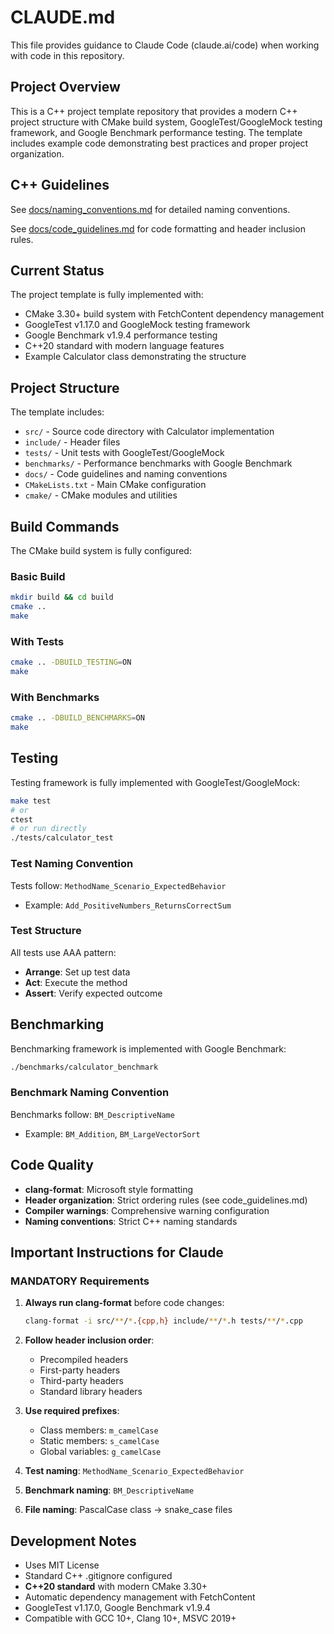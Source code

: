 # CLAUDE.md

This file provides guidance to Claude Code (claude.ai/code) when working with code in this repository.

## Project Overview
This is a C++ project template repository that provides a modern C++ project structure with CMake build system, GoogleTest/GoogleMock testing framework, and Google Benchmark performance testing. The template includes example code demonstrating best practices and proper project organization.

## C++ Guidelines

See [docs/naming_conventions.md](docs/naming_conventions.md) for detailed naming conventions.

See [docs/code_guidelines.md](docs/code_guidelines.md) for code formatting and header inclusion rules.

## Current Status
The project template is fully implemented with:
- CMake 3.30+ build system with FetchContent dependency management
- GoogleTest v1.17.0 and GoogleMock testing framework
- Google Benchmark v1.9.4 performance testing
- C++20 standard with modern language features
- Example Calculator class demonstrating the structure

## Project Structure
The template includes:
- `src/` - Source code directory with Calculator implementation
- `include/` - Header files
- `tests/` - Unit tests with GoogleTest/GoogleMock
- `benchmarks/` - Performance benchmarks with Google Benchmark
- `docs/` - Code guidelines and naming conventions
- `CMakeLists.txt` - Main CMake configuration
- `cmake/` - CMake modules and utilities

## Build Commands
The CMake build system is fully configured:

### Basic Build
```bash
mkdir build && cd build
cmake ..
make
```

### With Tests
```bash
cmake .. -DBUILD_TESTING=ON
make
```

### With Benchmarks
```bash
cmake .. -DBUILD_BENCHMARKS=ON
make
```

## Testing
Testing framework is fully implemented with GoogleTest/GoogleMock:

```bash
make test
# or
ctest
# or run directly
./tests/calculator_test
```

### Test Naming Convention
Tests follow: `MethodName_Scenario_ExpectedBehavior`
- Example: `Add_PositiveNumbers_ReturnsCorrectSum`

### Test Structure
All tests use AAA pattern:
- **Arrange**: Set up test data
- **Act**: Execute the method
- **Assert**: Verify expected outcome

## Benchmarking
Benchmarking framework is implemented with Google Benchmark:

```bash
./benchmarks/calculator_benchmark
```

### Benchmark Naming Convention
Benchmarks follow: `BM_DescriptiveName`
- Example: `BM_Addition`, `BM_LargeVectorSort`

## Code Quality
- **clang-format**: Microsoft style formatting
- **Header organization**: Strict ordering rules (see code_guidelines.md)
- **Compiler warnings**: Comprehensive warning configuration
- **Naming conventions**: Strict C++ naming standards

## Important Instructions for Claude

### MANDATORY Requirements
1. **Always run clang-format** before code changes:
   ```bash
   clang-format -i src/**/*.{cpp,h} include/**/*.h tests/**/*.cpp
   ```

2. **Follow header inclusion order**:
   - Precompiled headers
   - First-party headers  
   - Third-party headers
   - Standard library headers

3. **Use required prefixes**:
   - Class members: `m_camelCase`
   - Static members: `s_camelCase`
   - Global variables: `g_camelCase`

4. **Test naming**: `MethodName_Scenario_ExpectedBehavior`
5. **Benchmark naming**: `BM_DescriptiveName`
6. **File naming**: PascalCase class → snake_case files

## Development Notes
- Uses MIT License
- Standard C++ .gitignore configured
- **C++20 standard** with modern CMake 3.30+
- Automatic dependency management with FetchContent
- GoogleTest v1.17.0, Google Benchmark v1.9.4
- Compatible with GCC 10+, Clang 10+, MSVC 2019+
